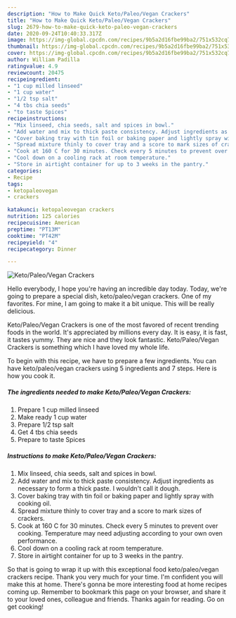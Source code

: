 ```yaml
---
description: "How to Make Quick Keto/Paleo/Vegan Crackers"
title: "How to Make Quick Keto/Paleo/Vegan Crackers"
slug: 2679-how-to-make-quick-keto-paleo-vegan-crackers
date: 2020-09-24T10:40:33.317Z
image: https://img-global.cpcdn.com/recipes/9b5a2d16fbe99ba2/751x532cq70/ketopaleovegan-crackers-recipe-main-photo.jpg
thumbnail: https://img-global.cpcdn.com/recipes/9b5a2d16fbe99ba2/751x532cq70/ketopaleovegan-crackers-recipe-main-photo.jpg
cover: https://img-global.cpcdn.com/recipes/9b5a2d16fbe99ba2/751x532cq70/ketopaleovegan-crackers-recipe-main-photo.jpg
author: William Padilla
ratingvalue: 4.9
reviewcount: 20475
recipeingredient:
- "1 cup milled linseed"
- "1 cup water"
- "1/2 tsp salt"
- "4 tbs chia seeds"
- "to taste Spices"
recipeinstructions:
- "Mix linseed, chia seeds, salt and spices in bowl."
- "Add water and mix to thick paste consistency. Adjust ingredients as necessary to form a thick paste. I wouldn&#39;t call it dough."
- "Cover baking tray with tin foil or baking paper and lightly spray with cooking oil."
- "Spread mixture thinly to cover tray and a score to mark sizes of crackers."
- "Cook at 160 C for 30 minutes. Check every 5 minutes to prevent over cooking. Temperature may need adjusting according to your own oven performance."
- "Cool down on a cooling rack at room temperature."
- "Store in airtight container for up to 3 weeks in the pantry."
categories:
- Recipe
tags:
- ketopaleovegan
- crackers

katakunci: ketopaleovegan crackers 
nutrition: 125 calories
recipecuisine: American
preptime: "PT13M"
cooktime: "PT42M"
recipeyield: "4"
recipecategory: Dinner

---
```



![Keto/Paleo/Vegan Crackers](https://img-global.cpcdn.com/recipes/9b5a2d16fbe99ba2/751x532cq70/ketopaleovegan-crackers-recipe-main-photo.jpg)

Hello everybody, I hope you're having an incredible day today. Today, we're going to prepare a special dish, keto/paleo/vegan crackers. One of my favorites. For mine, I am going to make it a bit unique. This will be really delicious.

Keto/Paleo/Vegan Crackers is one of the most favored of recent trending foods in the world. It's appreciated by millions every day. It is easy, it is fast, it tastes yummy. They are nice and they look fantastic. Keto/Paleo/Vegan Crackers is something which I have loved my whole life.




To begin with this recipe, we have to prepare a few ingredients. You can have keto/paleo/vegan crackers using 5 ingredients and 7 steps. Here is how you cook it.

<!--inarticleads1-->

##### The ingredients needed to make Keto/Paleo/Vegan Crackers:

1. Prepare 1 cup milled linseed
1. Make ready 1 cup water
1. Prepare 1/2 tsp salt
1. Get 4 tbs chia seeds
1. Prepare to taste Spices




<!--inarticleads2-->

##### Instructions to make Keto/Paleo/Vegan Crackers:

1. Mix linseed, chia seeds, salt and spices in bowl.
1. Add water and mix to thick paste consistency. Adjust ingredients as necessary to form a thick paste. I wouldn&#39;t call it dough.
1. Cover baking tray with tin foil or baking paper and lightly spray with cooking oil.
1. Spread mixture thinly to cover tray and a score to mark sizes of crackers.
1. Cook at 160 C for 30 minutes. Check every 5 minutes to prevent over cooking. Temperature may need adjusting according to your own oven performance.
1. Cool down on a cooling rack at room temperature.
1. Store in airtight container for up to 3 weeks in the pantry.




So that is going to wrap it up with this exceptional food keto/paleo/vegan crackers recipe. Thank you very much for your time. I'm confident you will make this at home. There's gonna be more interesting food at home recipes coming up. Remember to bookmark this page on your browser, and share it to your loved ones, colleague and friends. Thanks again for reading. Go on get cooking!
